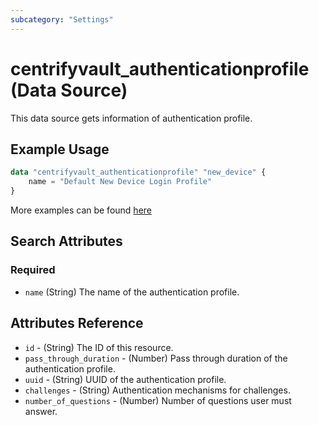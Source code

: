 ```yaml
---
subcategory: "Settings"
---
```


# centrifyvault_authenticationprofile (Data Source)

This data source gets information of authentication profile.

## Example Usage

```terraform
data "centrifyvault_authenticationprofile" "new_device" {
    name = "Default New Device Login Profile"
}
```

More examples can be found [here](https://github.com/marcozj/terraform-provider-centrifyvault/tree/main/examples/centrifyvault_authenticationprofile)

## Search Attributes

### Required

- `name` (String) The name of the authentication profile.

## Attributes Reference

- `id` - (String) The ID of this resource.
- `pass_through_duration` - (Number) Pass through duration of the authentication profile.
- `uuid` - (String) UUID of the authentication profile.
- `challenges` - (String) Authentication mechanisms for challenges.
- `number_of_questions` - (Number) Number of questions user must answer.
